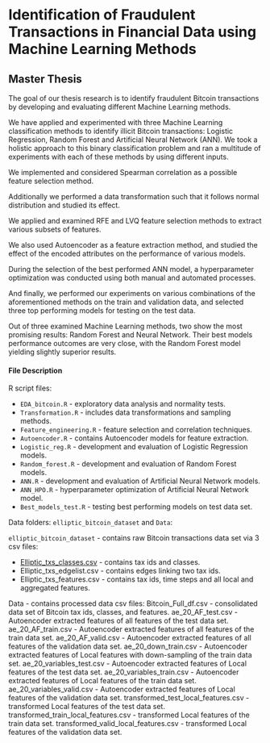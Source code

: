 # Identification of Fraudulent Transactions in Financial Data using Machine Learning Methods
## Master Thesis

The goal of our thesis research is to identify fraudulent Bitcoin transactions by developing and evaluating different Machine Learning methods. 

We have applied and experimented with three Machine Learning classification methods to identify illicit Bitcoin transactions: Logistic Regression, Random Forest and Artificial Neural Network (ANN). We took a holistic approach to this binary classification problem and ran a multitude of experiments with
each of these methods by using different inputs. 

We implemented and considered Spearman
correlation as a possible feature selection method. 

Additionally we performed a data transformation such that it follows normal distribution and studied its effect. 

We applied and examined RFE and LVQ feature selection methods to extract various subsets of features. 

We also used Autoencoder as a feature extraction method, and studied the effect of the encoded attributes on the performance of various models.

During the selection of the best performed ANN model, a hyperparameter optimization was conducted using both manual and automated processes.

And finally, we performed our experiments on various combinations of the aforementioned methods on the train and validation data, and selected three top performing models for testing on the test data. 

Out of three examined Machine Learning methods, two show the most promising results: Random Forest and Neural Network. Their best models performance outcomes are very close, with the Random Forest model yielding slightly superior results.

#### File Description

R script files:

- `EDA_bitcoin.R` - exploratory data analysis and normality tests.
- `Transformation.R` - includes data transformations and sampling methods.
- `Feature_engineering.R` - feature selection and correlation techniques.
- `Autoencoder.R` - contains Autoencoder models for feature extraction.
- `Logistic_reg.R` - development and evaluation of Logistic Regression models.
- `Random_forest.R` - development and evaluation of Random Forest models.
- `ANN.R` - development and evaluation of Artificial Neural Network models.
- `ANN_HPO.R` - hyperparameter optimization of Artificial Neural Network model.
- `Best_models_test.R` - testing best performing models on test data set.

Data folders: `elliptic_bitcoin_dataset` and `Data`:

`elliptic_bitcoin_dataset` - contains raw Bitcoin transactions data set via 3 csv files:

- [Elliptic_txs_classes.csv](/elliptic_bitcoin_dataset/Elliptic_txs_classes.csv) - contains tax ids and classes.
- Elliptic_txs_edgelist.csv - contains edges linking two tax ids.
- Elliptic_txs_features.csv - contains tax ids, time steps and all local and aggregated features.

Data - contains processed data csv files:
Bitcoin_Full_df.csv - consolidated data set of Bitcoin tax ids, classes, and features.
ae_20_AF_test.csv - Autoencoder extracted features of all features of the test data set. 
ae_20_AF_train.csv - Autoencoder extracted features of all features of the train data set.
ae_20_AF_valid.csv - Autoencoder extracted features of all features of the validation data set.
ae_20_down_train.csv - Autoencoder extracted features of Local features with down-sampling of the train data set.
ae_20_variables_test.csv - Autoencoder extracted features of Local features of the test data set.
ae_20_variables_train.csv - Autoencoder extracted features of Local features of the train data set.
ae_20_variables_valid.csv - Autoencoder extracted features of Local features of the validation data set.
transformed_test_local_features.csv - transformed Local features of the test data set.
transformed_train_local_features.csv - transformed Local features of the train data set.
transformed_valid_local_features.csv - transformed Local features of the validation data set.



